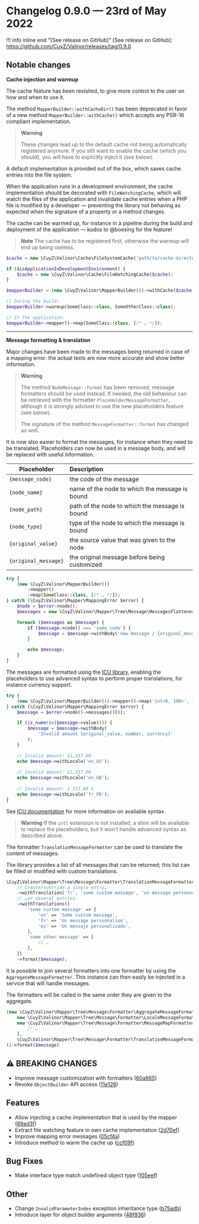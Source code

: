 # Changelog 0.9.0 — 23rd of May 2022

!!! info inline end "[See release on GitHub]"
    [See release on GitHub]: https://github.com/CuyZ/Valinor/releases/tag/0.9.0

## Notable changes

**Cache injection and warmup**

The cache feature has been revisited, to give more control to the user on how
and when to use it.

The method `MapperBuilder::withCacheDir()` has been deprecated in favor of a new
method `MapperBuilder::withCache()` which accepts any PSR-16 compliant
implementation.

> **Warning**
>
> These changes lead up to the default cache not being automatically
> registered anymore. If you still want to enable the cache (which you should),
> you will have to explicitly inject it (see below).

A default implementation is provided out of the box, which saves cache entries
into the file system.

When the application runs in a development environment, the cache implementation
should be decorated with `FileWatchingCache`, which will watch the files of the
application and invalidate cache entries when a PHP file is modified by a
developer — preventing the library not behaving as expected when the signature
of a property or a method changes.


The cache can be warmed up, for instance in a pipeline during the build and
deployment of the application — kudos to @boesing for the feature!

> **Note** The cache has to be registered first, otherwise the warmup will end
> up being useless.

```php
$cache = new \CuyZ\Valinor\Cache\FileSystemCache('path/to/cache-directory');

if ($isApplicationInDevelopmentEnvironment) {
    $cache = new \CuyZ\Valinor\Cache\FileWatchingCache($cache);
}

$mapperBuilder = (new \CuyZ\Valinor\MapperBuilder())->withCache($cache);

// During the build:
$mapperBuilder->warmup(SomeClass::class, SomeOtherClass::class);

// In the application:
$mapperBuilder->mapper()->map(SomeClass::class, [/* … */]);
```

---

**Message formatting & translation**

Major changes have been made to the messages being returned in case of a mapping
error: the actual texts are now more accurate and show better information.

> **Warning** 
> 
> The method `NodeMessage::format` has been removed, message formatters should 
> be used instead. If needed, the old behaviour can be retrieved with the
> formatter `PlaceHolderMessageFormatter`, although it is strongly advised to 
> use the new placeholders feature (see below).
> 
> The signature of the method `MessageFormatter::format` has changed as well.

It is now also easier to format the messages, for instance when they need to be
translated. Placeholders can now be used in a message body, and will be replaced 
with useful information.

| Placeholder          | Description                                          |
|----------------------|:-----------------------------------------------------|
| `{message_code}`     | the code of the message                              |
| `{node_name}`        | name of the node to which the message is bound       |
| `{node_path}`        | path of the node to which the message is bound       |
| `{node_type}`        | type of the node to which the message is bound       |
| `{original_value}`   | the source value that was given to the node          |
| `{original_message}` | the original message before being customized         |

```php
try {
    (new \CuyZ\Valinor\MapperBuilder())
        ->mapper()
        ->map(SomeClass::class, [/* … */]);
} catch (\CuyZ\Valinor\Mapper\MappingError $error) {
    $node = $error->node();
    $messages = new \CuyZ\Valinor\Mapper\Tree\Message\MessagesFlattener($node);

    foreach ($messages as $message) {
        if ($message->code() === 'some_code') {
            $message = $message->withBody('new message / {original_message}');
        }

        echo $message;
    }
}
```

The messages are formatted using the [ICU library], enabling the placeholders to
use advanced syntax to perform proper translations, for instance currency
support.

```php
try {
    (new \CuyZ\Valinor\MapperBuilder())->mapper()->map('int<0, 100>', 1337);
} catch (\CuyZ\Valinor\Mapper\MappingError $error) {
    $message = $error->node()->messages()[0];

    if (is_numeric($message->value())) {
        $message = $message->withBody(
            'Invalid amount {original_value, number, currency}'
        );    
    } 

    // Invalid amount: $1,337.00
    echo $message->withLocale('en_US');
    
    // Invalid amount: £1,337.00
    echo $message->withLocale('en_GB');
    
    // Invalid amount: 1 337,00 €
    echo $message->withLocale('fr_FR');
}
```

See [ICU documentation] for more information on available syntax.

> **Warning** If the `intl` extension is not installed, a shim will be
> available to replace the placeholders, but it won't handle advanced syntax as
> described above.

The formatter `TranslationMessageFormatter` can be used to translate the content
of messages.

The library provides a list of all messages that can be returned; this list can
be filled or modified with custom translations.

```php
\CuyZ\Valinor\Mapper\Tree\Message\Formatter\TranslationMessageFormatter::default()
    // Create/override a single entry…
    ->withTranslation('fr', 'some custom message', 'un message personnalisé')
    // …or several entries.
    ->withTranslations([
        'some custom message' => [
            'en' => 'Some custom message',
            'fr' => 'Un message personnalisé',
            'es' => 'Un mensaje personalizado',
        ], 
        'some other message' => [
            // …
        ], 
    ])
    ->format($message);
```

It is possible to join several formatters into one formatter by using the
`AggregateMessageFormatter`. This instance can then easily be injected in a
service that will handle messages.

The formatters will be called in the same order they are given to the aggregate.

```php
(new \CuyZ\Valinor\Mapper\Tree\Message\Formatter\AggregateMessageFormatter(
    new \CuyZ\Valinor\Mapper\Tree\Message\Formatter\LocaleMessageFormatter('fr'),
    new \CuyZ\Valinor\Mapper\Tree\Message\Formatter\MessageMapFormatter([
        // …
    ],
    \CuyZ\Valinor\Mapper\Tree\Message\Formatter\TranslationMessageFormatter::default(),
))->format($message)
```

[ICU library]: https://unicode-org.github.io/icu/

[ICU documentation]: https://unicode-org.github.io/icu/userguide/format_parse/messages/

## ⚠ BREAKING CHANGES

* Improve message customization with formatters ([60a665](https://github.com/CuyZ/Valinor/commit/60a66561413fc0d366cae9acf57ac553bb1a919d))
* Revoke `ObjectBuilder` API access ([11e126](https://github.com/CuyZ/Valinor/commit/11e12624aad2378465122b987e53e76c744d2179))

## Features

* Allow injecting a cache implementation that is used by the mapper ([69ad3f](https://github.com/CuyZ/Valinor/commit/69ad3f47777f2bec4e565b98035f07696cd16d35))
* Extract file watching feature in own cache implementation ([2d70ef](https://github.com/CuyZ/Valinor/commit/2d70efbfbb73dfe02987de82ee7fc5bb38b3e486))
* Improve mapping error messages ([05cf4a](https://github.com/CuyZ/Valinor/commit/05cf4a4a4dc40af735ba12af5bc986ffec015c6c))
* Introduce method to warm the cache up ([ccf09f](https://github.com/CuyZ/Valinor/commit/ccf09fd33433e065ca7ad26cc90e433dc8d1ae84))

## Bug Fixes

* Make interface type match undefined object type ([105eef](https://github.com/CuyZ/Valinor/commit/105eef473821f6f6990a080c5e14a78ed5be24db))

## Other

* Change `InvalidParameterIndex` exception inheritance type ([b75adb](https://github.com/CuyZ/Valinor/commit/b75adb7c7ceba2382cab5f265d93ed46bcfd8f4e))
* Introduce layer for object builder arguments ([48f936](https://github.com/CuyZ/Valinor/commit/48f936275e7f8af937e0740cdbbac0f9557ab4a3))
